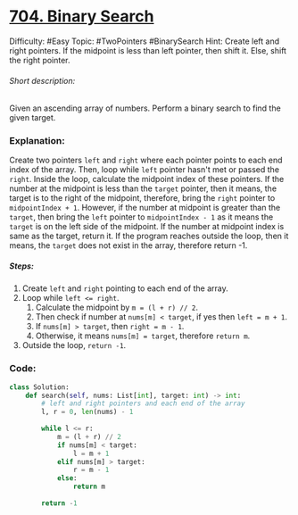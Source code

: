 # [704. Binary Search](https://leetcode.com/problems/binary-search)

Difficulty:  #Easy 
Topic: #TwoPointers #BinarySearch 
Hint: Create left and right pointers. If the midpoint is less than left pointer, then shift it. Else, shift the right pointer.

###### Short description:
Given an ascending array of numbers. Perform a binary search to find the given target.

### Explanation:

Create two pointers `left` and `right` where each pointer points to each end index of the array. Then, loop while `left` pointer hasn't met or passed the `right`. Inside the loop, calculate the midpoint index of these pointers. If the number at the midpoint is less than the `target` pointer, then it means, the target is to the right of the midpoint, therefore, bring the `right` pointer to `midpointIndex + 1`. However, if the number at midpoint is greater than the `target`, then bring the `left` pointer to `midpointIndex - 1` as it means the `target` is on the left side of the midpoint. If the number at midpoint index is same as the target, return it. If the program reaches outside the loop, then it means, the `target` does not exist in the array, therefore return -1.

##### Steps:

1. Create `left` and `right` pointing to each end of the array.
2. Loop while `left <= right`.
	1. Calculate the midpoint by `m = (l + r) // 2`.
	2. Then check if number at `nums[m] < target`, if yes then `left = m + 1`.
	3. If `nums[m] > target`, then `right = m - 1`.
	4. Otherwise, it means `nums[m] = target`, therefore `return m`.
3. Outside the loop, `return -1`.


### Code:

```python
class Solution:
    def search(self, nums: List[int], target: int) -> int:
        # left and right pointers and each end of the array
        l, r = 0, len(nums) - 1
        
        while l <= r:
            m = (l + r) // 2
            if nums[m] < target:
                l = m + 1
            elif nums[m] > target:
                r = m - 1
            else:
                return m
        
        return -1

```
